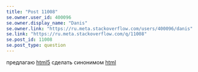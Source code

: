 ```yaml
---
title: "Post 11008"
se.owner.user_id: 400096
se.owner.display_name: "Danis"
se.owner.link: "https://ru.meta.stackoverflow.com/users/400096/danis"
se.link: "https://ru.meta.stackoverflow.com/q/11008"
se.post_id: 11008
se.post_type: question
---
```

<p>предлагаю <a href="https://ru.stackoverflow.com/questions/tagged/html5" class="post-tag" title="показать вопросы с меткой [html5]" rel="tag">html5</a> сделать синонимом <a href="https://ru.stackoverflow.com/questions/tagged/html" class="post-tag" title="показать вопросы с меткой [html]" rel="tag">html</a></p>
